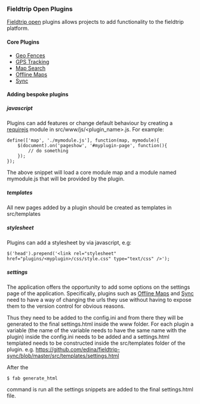 ### Fieldtrip Open Plugins

[Fieldtrip open](https://github.com/edina/fieldtrip-open) plugins allows projects to add functionality to the fieldtrip platform.

#### Core Plugins

* [Geo Fences](https://github.com/edina/fieldtrip-geo-fences)
* [GPS Tracking](https://github.com/edina/fieldtrip-gps-tracking)
* [Map Search](https://github.com/edina/fieldtrip-map-search)
* [Offline Maps](https://github.com/edina/fieldtrip-offline-maps)
* [Sync](https://github.com/edina/fieldtrip-sync)

#### Adding bespoke plugins

##### javascript

Plugins can add features or change default behaviour by creating a [requirejs](http://requirejs.org/) module in src/www/js/&#60;plugin_name&#62;.js. For example:

```
define(['map', './mymodule.js'], function(map, mymodule){
    $(document).on('pageshow', '#myplugin-page', function(){
        // do something
    });
});

```

The above snippet will load a core module map and a module named mymodule.js that will be provided by the plugin.

##### templates

All new pages added by a plugin should be created as templates in src/templates

##### stylesheet

Plugins can add a stylesheet by via javascript, e.g:

```
$('head').prepend('<link rel="stylesheet" href="plugins/<myplugin>/css/style.css" type="text/css" />');
```


##### settings

The application offers the opportunity to add some options on the settings page of the application. Specifically, plugins such as [Offline Maps](https://github.com/edina/fieldtrip-offline-maps) and [Sync](https://github.com/edina/fieldtrip-sync) need to have a way of changing the urls they use without having to expose them to the version control for obvious reasons.

Thus they need to be added to the config.ini and from there they will be generated to the final settings.html inside the www folder. For each plugin a variable (the name of the variable needs to have the same name with the plugin) inside the config.ini needs to be added and a settings.html templated needs to be constructed inside the src/templates folder of the plugin. 
e.g.
https://github.com/edina/fieldtrip-sync/blob/master/src/templates/settings.html

After the 
```
$ fab generate_html
```
command is run all the settings snippets are added to the final settings.html file.